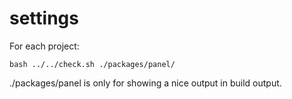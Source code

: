 # settings 
For each project:

```
bash ../../check.sh ./packages/panel/
```

./packages/panel is only for showing a nice output in build output.
